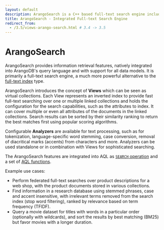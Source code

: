 ```yaml
---
layout: default
description: ArangoSearch is a C++ based full-text search engine including similarity ranking capabilities natively integrated into ArangoDB.
title: ArangoSearch - Integrated Full-text Search Engine
redirect_from:
  - /3.5/views-arango-search.html # 3.4 -> 3.5
---
```

# ArangoSearch

ArangoSearch provides information retrieval features, natively integrated
into ArangoDB's query language and with support for all data models. It is
primarily a full-text search engine, a much more powerful alternative to the
[full-text index](indexing-fulltext.html) type.

ArangoSearch introduces the concept of **Views** which can be seen as
virtual collections. Each View represents an inverted index to provide fast
full-text searching over one or multiple linked collections and holds the
configuration for the search capabilities, such as the attributes to index.
It can cover multiple or even all attributes of the documents in the linked
collections. Search results can be sorted by their similarity ranking to
return the best matches first using popular scoring algorithms.

Configurable **Analyzers** are available for text processing, such as for
tokenization, language-specific word stemming, case conversion, removal of
diacritical marks (accents) from characters and more. Analyzers can be used
standalone or in combination with Views for sophisticated searching.

The ArangoSearch features are integrated into AQL as
[`SEARCH` operation](aql/operations-search.html) and a set of
[AQL functions](aql/functions-arangosearch.html).

Example use cases:
- Perform federated full-text searches over product descriptions for a
  web shop, with the product documents stored in various collections.
- Find information in a research database using stemmed phrases, case and
  accent insensitive, with irrelevant terms removed from the search index
  (stop word filtering), ranked by relevance based on term frequency (TFIDF).
- Query a movie dataset for titles with words in a particular order
  (optionally with wildcards), and sort the results by best matching (BM25)
  but favor movies with a longer duration.
